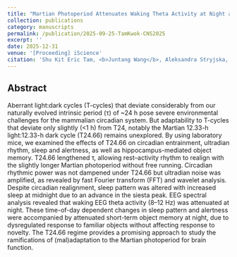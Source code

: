 ```yaml
---
title: "Martian Photoperiod Attenuates Waking Theta Activity at Night and Disrupts Short-term Object Memory in Mice Despite Circadian Realignment"
collection: publications
category: manuscripts
permalink: /publication/2025-09-25-TamKwok-CNS2025
excerpt: ''
date: 2025-12-31
venue: '[Proceeding] iScience'
citation: 'Shu Kit Eric Tam, <b>Juntang Wang</b>, Aleksandra Stryjska, Pascal Grange, Sze Chai Kwok. (2025). &quot;Martian Photoperiod Attenuates Waking Theta Activity at Night and Disrupts Short-term Object Memory in Mice Despite Circadian Realignment.&quot; <i>iScience</i>.'
---
```


## Abstract

Aberrant light:dark cycles (T-cycles) that deviate considerably from our naturally evolved intrinsic period (τ) of ~24 h pose severe environmental challenges for the mammalian circadian system. But adaptability to T-cycles that deviate only slightly (<1 h) from T24, notably the Martian 12.33-h light:12.33-h dark cycle (T24.66) remains unexplored. By using laboratory mice, we examined the effects of T24.66 on circadian entrainment, ultradian rhythm, sleep and alertness, as well as hippocampus-mediated object memory. T24.66 lengthened τ, allowing rest–activity rhythm to realign with the slightly longer Martian photoperiod without free running. Circadian rhythmic power was not dampened under T24.66 but ultradian noise was amplified, as revealed by fast Fourier transform (FFT) and wavelet analysis. Despite circadian realignment, sleep pattern was altered with increased sleep at midnight due to an advance in the siesta peak. EEG spectral analysis revealed that waking EEG theta activity (8–12 Hz) was attenuated at night. These time-of-day dependent changes in sleep pattern and alertness were accompanied by attenuated short-term object memory at night, due to dysregulated response to familiar objects without affecting response to novelty. The T24.66 regime provides a promising approach to study the ramifications of (mal)adaptation to the Martian photoperiod for brain function.
